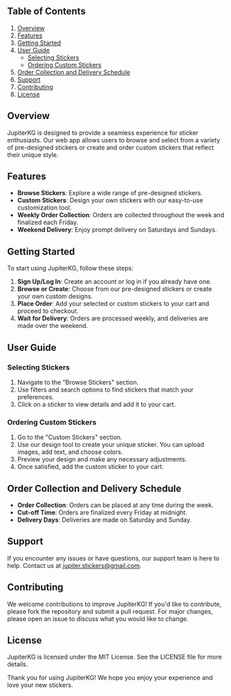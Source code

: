 ## Table of Contents

1. [Overview](#overview)
2. [Features](#features)
3. [Getting Started](#getting-started)
4. [User Guide](#user-guide)
    - [Selecting Stickers](#selecting-stickers)
    - [Ordering Custom Stickers](#ordering-custom-stickers)
5. [Order Collection and Delivery Schedule](#order-collection-and-delivery-schedule)
6. [Support](#support)
7. [Contributing](#contributing)
8. [License](#license)

## Overview

JupiterKG is designed to provide a seamless experience for sticker enthusiasts. Our web app allows users to browse and select from a variety of pre-designed stickers or create and order custom stickers that reflect their unique style.

## Features

- **Browse Stickers**: Explore a wide range of pre-designed stickers.
- **Custom Stickers**: Design your own stickers with our easy-to-use customization tool.
- **Weekly Order Collection**: Orders are collected throughout the week and finalized each Friday.
- **Weekend Delivery**: Enjoy prompt delivery on Saturdays and Sundays.

## Getting Started

To start using JupiterKG, follow these steps:

1. **Sign Up/Log In**: Create an account or log in if you already have one.
2. **Browse or Create**: Choose from our pre-designed stickers or create your own custom designs.
3. **Place Order**: Add your selected or custom stickers to your cart and proceed to checkout.
4. **Wait for Delivery**: Orders are processed weekly, and deliveries are made over the weekend.

## User Guide

### Selecting Stickers

1. Navigate to the "Browse Stickers" section.
2. Use filters and search options to find stickers that match your preferences.
3. Click on a sticker to view details and add it to your cart.

### Ordering Custom Stickers

1. Go to the "Custom Stickers" section.
2. Use our design tool to create your unique sticker. You can upload images, add text, and choose colors.
3. Preview your design and make any necessary adjustments.
4. Once satisfied, add the custom sticker to your cart.

## Order Collection and Delivery Schedule

- **Order Collection**: Orders can be placed at any time during the week.
- **Cut-off Time**: Orders are finalized every Friday at midnight.
- **Delivery Days**: Deliveries are made on Saturday and Sunday.

## Support

If you encounter any issues or have questions, our support team is here to help. Contact us at jupiter.stickers@gmail.com.

## Contributing

We welcome contributions to improve JupiterKG! If you'd like to contribute, please fork the repository and submit a pull request. For major changes, please open an issue to discuss what you would like to change.

## License

JupiterKG is licensed under the MIT License. See the LICENSE file for more details.

Thank you for using JupiterKG! We hope you enjoy your experience and love your new stickers.